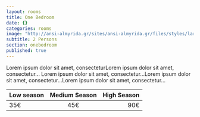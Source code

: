 ```yaml
---
layout: rooms
title: One Bedroom
date: {}
categories: rooms
image: "http://ansi-almyrida.gr/sites/ansi-almyrida.gr/files/styles/large/public/20100825_ALMYRIDA_ANSI_185_2.jpg"
subtitle: 2 Persons
section: onebedroom
published: true
---
```


Lorem ipsum dolor sit amet, consecteturLorem ipsum dolor sit amet, consectetur...
Lorem ipsum dolor sit amet, consectetur...Lorem ipsum dolor sit amet,
consectetur...Lorem ipsum dolor sit amet, consectetur...

| Low season | Medium Season | High Season |
| ----------- |:-------------:| -----:|
| 35€      | 45€ | 90€ |